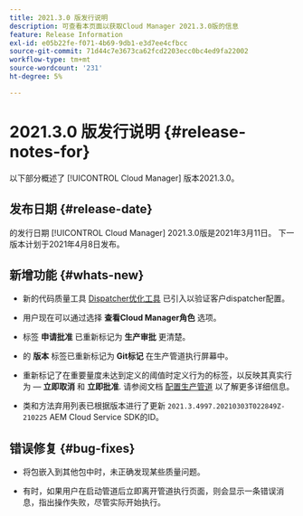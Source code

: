 ```yaml
---
title: 2021.3.0 版发行说明
description: 可查看本页面以获取Cloud Manager 2021.3.0版的信息
feature: Release Information
exl-id: e05b22fe-f071-4b69-9db1-e3d7ee4cfbcc
source-git-commit: 71d44c7e3673ca62fcd2203ecc0bc4ed9fa22002
workflow-type: tm+mt
source-wordcount: '231'
ht-degree: 5%

---
```


# 2021.3.0 版发行说明 {#release-notes-for}

以下部分概述了 [!UICONTROL Cloud Manager] 版本2021.3.0。

## 发布日期 {#release-date}

的发行日期 [!UICONTROL Cloud Manager] 2021.3.0版是2021年3月11日。
下一版本计划于2021年4月8日发布。

## 新增功能 {#whats-new}

* 新的代码质量工具 [Dispatcher优化工具](https://experienceleague.adobe.com/docs/experience-manager-cloud-manager/using/how-to-use/custom-code-quality-rules.html?lang=en#dispatcher-optimization-tool-rules) 已引入以验证客户dispatcher配置。

* 用户现在可以通过选择 **查看Cloud Manager角色** 选项。

* 标签 **申请批准** 已重新标记为 **生产审批** 更清楚。

* 的 **版本** 标签已重新标记为 **Git标记** 在生产管道执行屏幕中。

* 重新标记了在重要量度未达到定义的阈值时定义行为的标签，以反映其真实行为 —  **立即取消** 和 **立即批准**. 请参阅文档 [配置生产管道](configuring-production-pipelines.md) 以了解更多详细信息。

* 类和方法弃用列表已根据版本进行了更新 `2021.3.4997.20210303T022849Z-210225` AEM Cloud Service SDK的ID。

## 错误修复 {#bug-fixes}

* 将包嵌入到其他包中时，未正确发现某些质量问题。

* 有时，如果用户在启动管道后立即离开管道执行页面，则会显示一条错误消息，指出操作失败，尽管实际开始执行。

